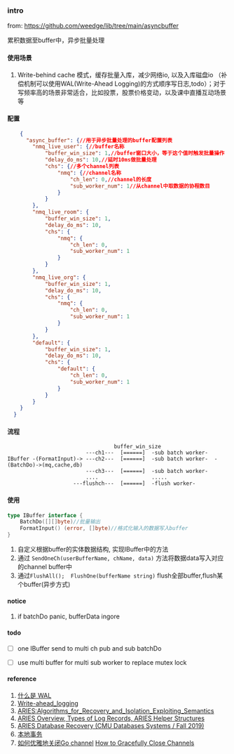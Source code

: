 ### intro
from:  https://github.com/weedge/lib/tree/main/asyncbuffer

累积数据至buffer中，异步批量处理

#### 使用场景

1. Write-behind cache 模式，缓存批量入库，减少网络io, 以及入库磁盘io （补偿机制可以使用WAL(Write-Ahead Logging)的方式顺序写日志,todo）；对于写频率高的场景非常适合，比如投票，股票价格变动，以及课中直播互动场景等


#### 配置
```json
    {
      "async_buffer": {//用于异步批量处理的buffer配置列表
        "nmq_live_user": {//buffer名称
            "buffer_win_size": 1,//buffer窗口大小，等于这个值时触发批量操作
            "delay_do_ms": 10,//延时10ms做批量处理
            "chs": {//多个channel列表
                "nmq": {//channel名称
                    "ch_len": 0,//channel的长度
                    "sub_worker_num": 1//从channel中取数据的协程数目
                }
            }
        },
        "nmq_live_room": {
            "buffer_win_size": 1,
            "delay_do_ms": 10,
            "chs": {
                "nmq": {
                    "ch_len": 0,
                    "sub_worker_num": 1
                }
            }
        },
        "nmq_live_org": {
            "buffer_win_size": 1,
            "delay_do_ms": 10,
            "chs": {
                "nmq": {
                    "ch_len": 0,
                    "sub_worker_num": 1
                }
            }
        },
        "default": {
            "buffer_win_size": 1,
            "delay_do_ms": 10,
            "chs": {
                "default": {
                    "ch_len": 0,
                    "sub_worker_num": 1
                }
            }
        }
    }
  }

```

#### 流程

```
                                  buffer_win_size
                         ---ch1---  [======]  -sub batch worker-
IBuffer -(FormatInput)-> ---ch2---  [======]  -sub batch worker-  -(BatchDo)->(mq,cache,db)
                         ---ch3---  [======]  -sub batch worker-
                         ....                 .....
                     ---flushch---  [======]  -flush worker-

```

#### 使用
```go
type IBuffer interface {
	BatchDo([][]byte)//批量输出
	FormatInput() (error, []byte)//格式化输入的数据写入buffer
}
```
 1. 自定义根据buffer的实体数据结构, 实现IBuffer中的方法
 2. 通过 `SendOneCh(userBufferName, chName, data)` 方法将数据data写入对应的channel buffer中
 3. 通过`FlushAll();  FlushOne(bufferName string)` flush全部buffer,flush某个buffer(异步方式)

#### notice
 1. if batchDo panic, bufferData ingore

#### todo
- [ ] one IBuffer send to multi ch pub and sub batchDo 
- [ ] use multi buffer for multi sub worker to replace mutex lock



#### reference

1. [什么是 WAL](https://segmentfault.com/a/1190000022512468)
2. [Write-ahead_logging](https://en.wikipedia.org/wiki/Write-ahead_logging)
3. [ARIES:Algorithms_for_Recovery_and_Isolation_Exploiting_Semantics](https://en.wikipedia.org/wiki/Algorithms_for_Recovery_and_Isolation_Exploiting_Semantics)
4. [ARIES Overview, Types of Log Records, ARIES Helper Structures](https://www.youtube.com/watch?v=S9nctHdkggk)
5. [ARIES Database Recovery (CMU Databases Systems / Fall 2019)](https://www.youtube.com/watch?v=4VGkRXVM5fk)
6. [本地事务](http://icyfenix.cn/architect-perspective/general-architecture/transaction/local.html)
7. [如何优雅地关闭Go channel](https://www.jianshu.com/p/d24dfbb33781) [How to Gracefully Close Channels](https://go101.org/article/channel-closing.html)


